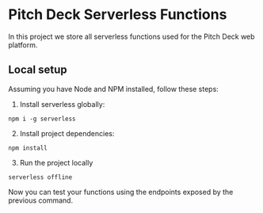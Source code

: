 # Pitch Deck Serverless Functions

In this project we store all serverless functions used for the Pitch Deck web platform.


## Local setup

Assuming you have Node and NPM installed, follow these steps:

1. Install serverless globally:
```
npm i -g serverless
```

2. Install project dependencies:
```
npm install
```

3. Run the project locally
```
serverless offline
```

Now you can test your functions using the endpoints exposed by the previous command.
